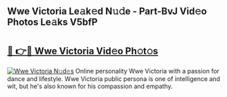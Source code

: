 ## Wwe Victoria Le𝚊k𝚎d N𝚞𝚍e - Part-BvJ Vid𝚎o Photos Le𝚊ks V5bfP

# <h2><a href="http://fbfrl9.evod.top/?m=Wwe+Victoria">🔗 👉🔴 Wwe Victoria Vid𝚎o Ph𝚘t𝚘s</a></h2>

[![Wwe Victoria N𝚞d𝚎s](https://i.imgur.com/8V9OHl7.gif)](http://fbfrl9.evod.top/?m=Wwe+Victoria)
Online personality Wwe Victoria with a passion for dance and lifestyle. Wwe Victoria public persona is one of intelligence and wit, but he's also known for his compassion and empathy. 
